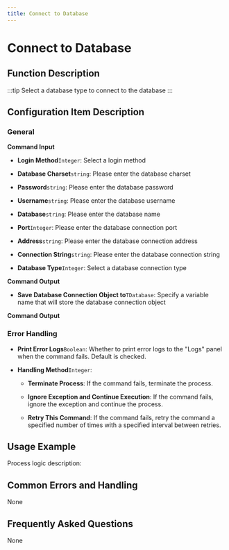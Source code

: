 ```yaml
---
title: Connect to Database
---
```


# Connect to Database

## Function Description

:::tip 
Select a database type to connect to the database
:::

## Configuration Item Description

### General

**Command Input**

- **Login Method**`Integer`: Select a login method

- **Database Charset**`string`: Please enter the database charset

- **Password**`string`: Please enter the database password

- **Username**`string`: Please enter the database username

- **Database**`string`: Please enter the database name

- **Port**`Integer`: Please enter the database connection port

- **Address**`string`: Please enter the database connection address

- **Connection String**`string`: Please enter the database connection string

- **Database Type**`Integer`: Select a database connection type


**Command Output**

- **Save Database Connection Object to**`TDatabase`: Specify a variable name that will store the database connection object


**Command Output**

### Error Handling

- **Print Error Logs**`Boolean`: Whether to print error logs to the "Logs" panel when the command fails. Default is checked. 

- **Handling Method**`Integer`:

    - **Terminate Process**: If the command fails, terminate the process.

    - **Ignore Exception and Continue Execution**: If the command fails, ignore the exception and continue the process.

    - **Retry This Command**: If the command fails, retry the command a specified number of times with a specified interval between retries.

## Usage Example

Process logic description:

## Common Errors and Handling

None

## Frequently Asked Questions

None

